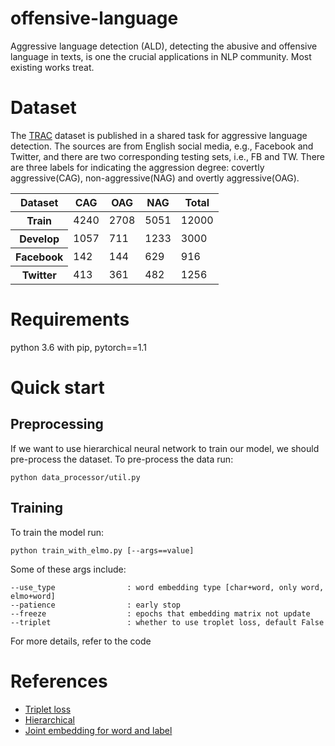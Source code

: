# offensive-language
Aggressive language detection (ALD), detecting the abusive and offensive
language in texts, is one the crucial applications in NLP community. Most
existing works treat.

# Dataset
The [TRAC](https://sites.google.com/view/trac1/home) dataset is published in a shared task for aggressive language detection. 
The sources are from English social media, e.g., Facebook and Twitter, and there are two corresponding testing sets, i.e., FB and TW. 
There are three labels for indicating the aggression degree: covertly aggressive(CAG), non-aggressive(NAG) and overtly aggressive(OAG).
<div class="datagrid" style="width:500px;">
<table>
<thead><tr><th>Dataset</th><th>CAG</th><th>OAG</th><th>NAG</th><th>Total</th></tr></thead>
<tbody>
<tr><th>Train</th><td>4240</td><td>2708</td><td>5051</td><td>12000</td></tr>
<tr><th>Develop</th><td>1057</td><td>711</td><td>1233</td><td>3000</td></tr>
<tr><th>Facebook</th><td>142</td><td>144</td><td>629</td><td>916</td></tr>
<tr><th>Twitter</th><td>413</td><td>361</td><td>482</td><td>1256</td></tr>
</tbody>
</table>
</div>

# Requirements
python 3.6 with pip, pytorch==1.1

# Quick start
## Preprocessing
If we want to use hierarchical neural network to train our model, we should pre-process the dataset. 
To pre-process the data run:
```angular2html
python data_processor/util.py
```

## Training
To train the model run:
```angular2html
python train_with_elmo.py [--args==value]
```
Some of these args include:
```angular2html
--use_type                : word embedding type [char+word, only word, elmo+word]
--patience                : early stop
--freeze                  : epochs that embedding matrix not update
--triplet                 : whether to use troplet loss, default False
```
For more details, refer to the code

# References
* [Triplet loss](https://github.com/adambielski/siamese-triplet)
* [Hierarchical](https://www.aclweb.org/anthology/N16-1174.pdf)
* [Joint embedding for word and label](https://arxiv.org/abs/1805.04174)
